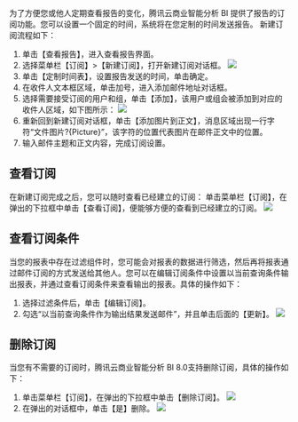 为了方便您或他人定期查看报告的变化，腾讯云商业智能分析 BI 提供了报告的订阅功能。您可以设置一个固定的时间，系统将在您定制的时间发送报告。
新建订阅流程如下：
1. 单击【查看报告】，进入查看报告界面。
2. 选择菜单栏【订阅】>【新建订阅】，打开新建订阅对话框。
![](https://main.qcloudimg.com/raw/d19ecda0431bc9d6d7fad63715e067e9.png)
3. 单击【定制时间表】，设置报告发送的时间，单击确定。
4. 在收件人文本框区域，单击加号，进入添加邮件地址对话框。
5. 选择需要接受订阅的用户和组，单击【添加】，该用户或组会被添加到对应的收件人区域，如下图所示：
![](https://main.qcloudimg.com/raw/5768b5aeb00919ec8f185c06879f4f66.png)
6. 重新回到新建订阅对话框，单击【添加图片到正文】，消息区域出现一行字符“文件图片?{Picture}”，该字符的位置代表图片在邮件正文中的位置。
7. 输入邮件主题和正文内容，完成订阅设置。

## 查看订阅
在新建订阅完成之后，您可以随时查看已经建立的订阅：
单击菜单栏【订阅】，在弹出的下拉框中单击【查看订阅】，便能够方便的查看到已经建立的订阅。
![](https://main.qcloudimg.com/raw/3c76663c8a4b9eac9f4c8184bb38a7a3.png)

## 查看订阅条件
当您的报表中存在过滤组件时，您可能会对报表的数据进行筛选，然后再将报表通过邮件订阅的方式发送给其他人。您可以在编辑订阅条件中设置以当前查询条件输出报表，并通过查看订阅条件来查看输出的报表。具体的操作如下：
1. 选择过滤条件后，单击【编辑订阅】。
2. 勾选“以当前查询条件作为输出结果发送邮件”，并且单击后面的【更新】。
![](https://main.qcloudimg.com/raw/faa6989e5fe1cd939be53ae922c41eae.png)

## 删除订阅
当您有不需要的订阅时，腾讯云商业智能分析 BI 8.0支持删除订阅，具体的操作如下：
1. 单击菜单栏【订阅】，在弹出的下拉框中单击【删除订阅】。
![](https://main.qcloudimg.com/raw/92d972dcc3d1d9d8a46d9033d7000c4b.png)
2. 在弹出的对话框中，单击【是】删除。
![](https://main.qcloudimg.com/raw/431057d4715dc96f03713a33e721e8ff.png)

